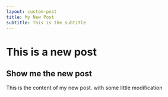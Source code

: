 ```yaml
---
layout: custom-post
title: My New Post
subtitle: This is the subtitle
---
```


# This is a new post
## Show me the new post 

This is the content of my new post.
with some little modification
